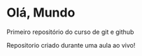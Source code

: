 # Olá, Mundo
 Primeiro repositório do curso de git e github

 Repositorio criado durante uma aula ao vivo!
